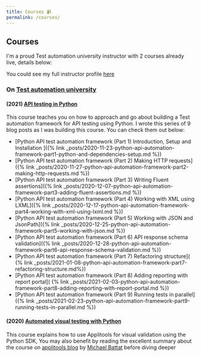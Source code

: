 ```yaml
---
title: Courses 📹
permalink: /courses/
---
```


## Courses

I'm a proud Test automation university instructor with 2 courses already live, details below:

You could see my full instructor profile [here](https://testautomationu.applitools.com/instructors/gaurav_singh.html)

### On [Test automation university](https://testautomationu.applitools.com/)

#### (2021) [API testing in Python](https://testautomationu.applitools.com/python-api-testing/)

This course teaches you on how to approach and go about building a Test automation framework for API testing using
Python. I wrote this series of 9 blog posts as I was building this course. You can check them out below:

- [Python API test automation framework (Part 1) Introduction, Setup and Installation ]({% link
  _posts/2020-11-23-python-api-automation-framework-part1-python-and-dependencies-setup.md %})
- [Python API test automation framework (Part 2) Making HTTP requests]({% link
  _posts/2020-11-27-python-api-automation-framework-part2-making-http-requests.md %})
- [Python API test automation framework (Part 3) Writing Fluent assertions]({% link
  _posts/2020-12-07-python-api-automation-framework-part3-adding-fluent-assertions.md %})
- [Python API test automation framework (Part 4) Working with XML using LXML]({% link
  _posts/2020-12-17-python-api-automation-framework-part4-working-with-xml-using-lxml.md %})
- [Python API test automation framework (Part 5) Working with JSON and JsonPath]({% link
  _posts/2020-12-25-python-api-automation-framework-part5-working-with-json.md %})
- [Python API test automation framework (Part 6) API response schema validation]({% link
  _posts/2020-12-28-python-api-automation-framework-part6-api-response-schema-validation.md %})
- [Python API test automation framework (Part 7) Refactoring structure](
  {% link _posts/2021-01-08-python-api-automation-framework-part7-refactoring-structure.md%})
- [Python API test automation framework (Part 8) Adding reporting with report portal](
  {% link _posts/2021-02-03-python-api-automation-framework-part8-adding-reporting-with-report-portal.md %})
- [Python API test automation framework (Part 9) Running tests in parallel]({% link
  _posts/2021-02-23-python-api-automation-framework-part9-running-tests-in-parallel.md %})

#### (2020) [Automated visual testing with Python](https://testautomationu.applitools.com/visual-testing-python/)

This course explains how to use Applitools for visual validation using the Python SDK, You may also benefit by reading
the excellent summary about the course on [applitools blog](https://applitools.com/blog/test-visually-with-python-tau/)
by [Michael Battat](https://applitools.com/blog/author/michaelbattat/) before diving deeper
